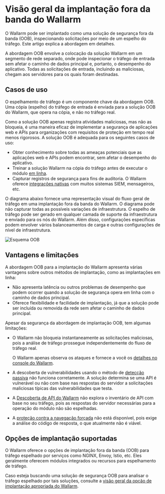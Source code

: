 # Visão geral da implantação fora da banda do Wallarm

O Wallarm pode ser implantado como uma solução de segurança fora da banda (OOB), inspecionando solicitações por meio de um espelho do tráfego. Este artigo explica a abordagem em detalhes.

A abordagem OOB envolve a colocação da solução Wallarm em um segmento de rede separado, onde pode inspecionar o tráfego de entrada sem afetar o caminho de dados principal e, portanto, o desempenho do aplicativo. Todas as solicitações de entrada, incluindo as maliciosas, chegam aos servidores para os quais foram destinadas.

## Casos de uso

O espelhamento de tráfego é um componente chave da abordagem OOB. Uma cópia (espelho) do tráfego de entrada é enviada para a solução OOB do Wallarm, que opera na cópia, e não no tráfego real.

Como a solução OOB apenas registra atividades maliciosas, mas não as bloqueia, é uma maneira eficaz de implementar a segurança de aplicações web e APIs para organizações com requisitos de proteção em tempo real menos rigorosos. A solução OOB é adequada para os seguintes casos de uso:

* Obter conhecimento sobre todas as ameaças potenciais que as aplicações web e APIs podem encontrar, sem afetar o desempenho do aplicativo.
* Treinar a solução Wallarm na cópia do tráfego antes de executar o módulo [em linha](../inline/overview.md).
* Capturar registros de segurança para fins de auditoria. O Wallarm oferece [integrações nativas](../../user-guides/settings/integrations/integrations-intro.md) com muitos sistemas SIEM, mensageiros, etc.

O diagrama abaixo fornece uma representação visual do fluxo geral de tráfego em uma implantação fora da banda do Wallarm. O diagrama pode não capturar todas as possíveis variações de infraestrutura. O espelho de tráfego pode ser gerado em qualquer camada de suporte da infraestrutura e enviado para os nós do Wallarm. Além disso, configurações específicas podem envolver vários balanceamentos de carga e outras configurações de nível de infraestrutura.

![Esquema OOB](../../images/waf-installation/oob/wallarm-oob-deployment-scheme.png)

## Vantagens e limitações

A abordagem OOB para a implantação do Wallarm apresenta várias vantagens sobre outros métodos de implantação, como as implantações em linha:

* Não apresenta latência ou outros problemas de desempenho que podem ocorrer quando a solução de segurança opera em linha com o caminho de dados principal.
* Oferece flexibilidade e facilidade de implantação, já que a solução pode ser incluída ou removida da rede sem afetar o caminho de dados principal.

Apesar da segurança da abordagem de implantação OOB, tem algumas limitações:

* O Wallarm não bloqueia instantaneamente as solicitações maliciosas, pois a análise de tráfego prossegue independentemente do fluxo de tráfego real.

    O Wallarm apenas observa os ataques e fornece a você os [detalhes no console do Wallarm](../../user-guides/events/analyze-attack.md).
* A descoberta de vulnerabilidades usando o método de [detecção passiva](../../about-wallarm/detecting-vulnerabilities.md#passive-detection) não funciona corretamente. A solução determina se uma API é vulnerável ou não com base nas respostas do servidor a solicitações maliciosas típicas das vulnerabilidades que testa.
* A [Descoberta de API do Wallarm](../../about-wallarm/api-discovery.md) não explora o inventário de API com base no seu tráfego, pois as respostas do servidor necessárias para a operação do módulo não são espelhadas.
* A [proteção contra a navegação forçada](../../admin-en/configuration-guides/protecting-against-bruteforce.md) não está disponível, pois exige a análise do código de resposta, o que atualmente não é viável.

## Opções de implantação suportadas

O Wallarm oferece o opções de implantação fora da banda (OOB) para tráfego espelhado por serviços como NGINX, Envoy, Istio, etc. Eles geralmente oferecem módulos integrados ou recursos para espelhamento de tráfego.

Caso esteja buscando uma solução de segurança OOB para analisar o tráfego espelhado por tais soluções, consulte a [visão geral da opção de implantação apropriada do Wallarm](web-server-mirroring/overview.md).